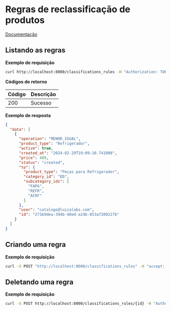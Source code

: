 # Regras de reclassificação de produtos

[Documentação](https://magazine.atlassian.net/wiki/spaces/CAT/pages/3947856098/Plano+90+dias+-+mar+o+24+Corrigir+categoriza+o+errada+de+produtos+exibidos+na+ordena+o+de+menor+pre+o+da+Busca)

## Listando as regras
**Exemplo de requisição**

```bash
curl http://localhost:8000/classifications_rules -H "Authorization: TOKEN"
```

**Códigos de retorno**

| Código | Descrição |
|---|---|
| 200 | Sucesso |

**Exemplo de resposta**
```json
{
  "data": [
    {
      "operation": "MENOR_IGUAL",
      "product_type": "Refrigerador",
      "active": true,
      "created_at": "2024-02-29T19:09:10.741000",
      "price": 400,
      "status": "created",
      "to": {
        "product_type": "Peças para Refrigerador",
        "category_id": "ED",
        "subcategory_ids": [
          "FAPG",
          "REFR",
          "ACRF"
        ]
      },
      "user": "catalogo@luizalabs.com",
      "id": "271b9dea-394b-48ed-a24b-853a7200227b"
    }
  ]
}
```

## Criando uma regra
**Exemplo de requisição**

```bash
curl -X POST "http://localhost:8000/classifications_rules" -H "accept: application/json" -H "Authorization: TOKEN" -H "Content-Type: application/json" -d "{ \"product_type\": \"Refrigerador\", \"operation\": \"MENOR_IGUAL\", \"price\": 400.00, \"to\": { \"product_type\": \"Peças para Refrigerador\", \"category_id\": \"ED\", \"subcategory_ids\": [ \"FAPG\", \"REFR\", \"ACRF\" ] }, \"user\": \"catalogo@luizalabs.com\"}"
```


## Deletando uma regra
**Exemplo de requisição**

```bash
curl -X POST http://localhost:8000/classifications_rules/{id} -H "Authorization: TOKEN"
```
